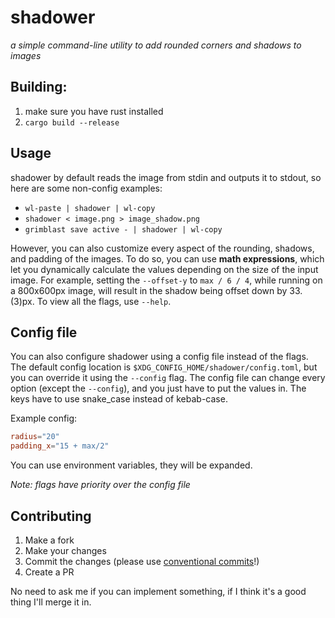 # shadower

_a simple command-line utility to add rounded corners and shadows to images_

## Building:

1. make sure you have rust installed
2. `cargo build --release`

## Usage

shadower by default reads the image from stdin and outputs it to stdout, so here are some non-config examples:

- `wl-paste | shadower | wl-copy`
- `shadower < image.png > image_shadow.png`
- `grimblast save active - | shadower | wl-copy`

However, you can also customize every aspect of the rounding, shadows, and padding of the images.
To do so, you can use **math expressions**, which let you dynamically calculate the values depending on the size of the input image.
For example, setting the `--offset-y` to `max / 6 / 4`, while running on a 800x600px image, will result in the shadow being offset down by 33.(3)px.
To view all the flags, use `--help`.

## Config file

You can also configure shadower using a config file instead of the flags. The default config location is `$XDG_CONFIG_HOME/shadower/config.toml`, but you can override it using the `--config` flag.
The config file can change every option (except the `--config`), and you just have to put the values in.
The keys have to use snake_case instead of kebab-case.

Example config:

```toml
radius="20"
padding_x="15 + max/2"
```

You can use environment variables, they will be expanded.

_Note: flags have priority over the config file_

## Contributing

1. Make a fork
2. Make your changes
3. Commit the changes (please use [conventional commits](https://www.conventionalcommits.org/en/v1.0.0/)!)
4. Create a PR

No need to ask me if you can implement something, if I think it's a good thing I'll merge it in.
